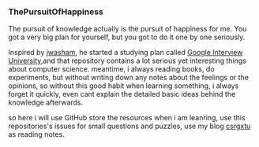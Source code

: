 ###  ThePursuitOfHappiness
The pursuit of knowledge actually is the pursuit of happiness for me. You got a very big plan for yourself, but you got to do it one by one seriously.

Inspired by [jwasham](https://github.com/jwasham), he started a studying plan called [Google Interview University](https://github.com/jwasham/google-interview-university),and that repository contains a lot serious yet interesting things about computer science. meantime, i always reading books, do experiments, but without writing down any notes about the feelings or the opinions, so without this good habit when learning something, i always forget it quickly, even cant explain the detailed basic ideas behind the knowledge afterwards.

so here i will use GitHub store the resources when i am leanring, use this repositories's issues for small questions and puzzles, use my blog [csrgxtu](http://csrgxtu.github.io) as reading notes.
